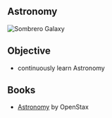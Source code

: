 Astronomy
---
![Sombrero Galaxy](https://github.com/jerobado/Astronomy/blob/master/images/sombrero%20galaxy.jpg)

Objective
---
- continuously learn Astronomy

Books
---
- [Astronomy](https://openstax.org/details/books/astronomy) by OpenStax
